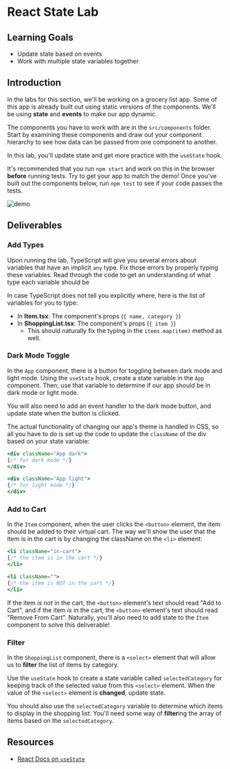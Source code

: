 # React State Lab

## Learning Goals

- Update state based on events
- Work with multiple state variables together

## Introduction

In the labs for this section, we'll be working on a grocery list app. Some of
this app is already built out using static versions of the components. We'll be
using **state** and **events** to make our app dynamic.

The components you have to work with are in the `src/components` folder. Start
by examining these components and draw out your component hierarchy to see how
data can be passed from one component to another.

In this lab, you'll update state and get more practice with the `useState` hook.

It's recommended that you run `npm start` and work on this in the browser
**before** running tests. Try to get your app to match the demo! Once you've
built out the components below, run `npm test` to see if your code passes the
tests.

![demo](https://curriculum-content.s3.amazonaws.com/phase-2/react-hooks-state-and-events-lab/demo.gif)

## Deliverables

### Add Types

Upon running the lab, TypeScript will give you several errors about variables
that have an implicit `any` type. Fix those errors by properly typing these
variables. Read through the code to get an understanding of what type each
variable should be

In case TypeScript does not tell you explicitly where, here is the list of
variables for you to type:

- In **Item.tsx**: The component's props (`{ name, category }`)
- In **ShoppingList.tsx**: The component's props (`{ item }`)
  - This should naturally fix the typing in the `items.map(item)` method as
    well.

### Dark Mode Toggle

In the `App` component, there is a button for toggling between dark mode and
light mode. Using the `useState` hook, create a state variable in the `App`
component. Then, use that variable to determine if our app should be in dark
mode or light mode.

You will also need to add an event handler to the dark mode button, and update
state when the button is clicked.

The actual functionality of changing our app's theme is handled in CSS, so all
you have to do is set up the code to update the `className` of the div based on
your state variable:

```jsx
<div className="App dark">
{/* for dark mode */}
</div>

<div className="App light">
{/* for light mode */}
</div>
```

### Add to Cart

In the `Item` component, when the user clicks the `<button>` element, the item
should be added to their virtual cart. The way we'll show the user that the item
is in the cart is by changing the className on the `<li>` element:

```jsx
<li className="in-cart">
{/* the item is in the cart */}
</li>

<li className="">
{/* the item is NOT in the cart */}
</li>
```

If the item _is not_ in the cart, the `<button>` element's text should read "Add
to Cart", and if the item _is_ in the cart, the `<button>` element's text should
read "Remove From Cart". Naturally, you'll also need to add state to the `Item`
component to solve this deliverable!

### Filter

In the `ShoppingList` component, there is a `<select>` element that will allow
us to **filter** the list of items by category.

Use the `useState` hook to create a state variable called `selectedCategory` for
keeping track of the selected value from this `<select>` element. When the value
of the `<select>` element is **changed**, update state.

You should also use the `selectedCategory` variable to determine which items to
display in the shopping list. You'll need some way of **filter**ing the array of
items based on the `selectedCategory`.

## Resources

- [React Docs on `useState`](https://reactjs.org/docs/hooks-state.html)
